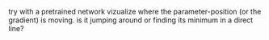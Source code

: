 try with a pretrained network
vizualize where the parameter-position (or the gradient) is moving. is it jumping around or finding its minimum in a direct line?